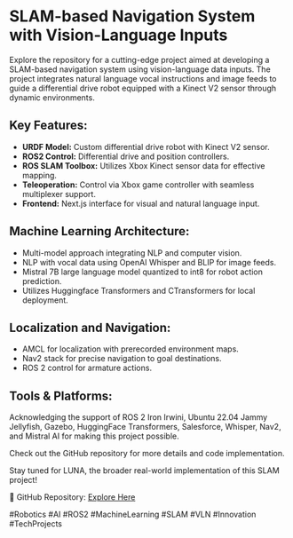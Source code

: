 <h1>SLAM-based Navigation System with Vision-Language Inputs</h1>

<p>Explore the repository for a cutting-edge project aimed at developing a SLAM-based navigation system using vision-language data inputs. The project integrates natural language vocal instructions and image feeds to guide a differential drive robot equipped with a Kinect V2 sensor through dynamic environments.</p>

<h2>Key Features:</h2>
<ul>
  <li><strong>URDF Model:</strong> Custom differential drive robot with Kinect V2 sensor.</li>
  <li><strong>ROS2 Control:</strong> Differential drive and position controllers.</li>
  <li><strong>ROS SLAM Toolbox:</strong> Utilizes Xbox Kinect sensor data for effective mapping.</li>
  <li><strong>Teleoperation:</strong> Control via Xbox game controller with seamless multiplexer support.</li>
  <li><strong>Frontend:</strong> Next.js interface for visual and natural language input.</li>
</ul>

<h2>Machine Learning Architecture:</h2>
<ul>
  <li>Multi-model approach integrating NLP and computer vision.</li>
  <li>NLP with vocal data using OpenAI Whisper and BLIP for image feeds.</li>
  <li>Mistral 7B large language model quantized to int8 for robot action prediction.</li>
  <li>Utilizes Huggingface Transformers and CTransformers for local deployment.</li>
</ul>

<h2>Localization and Navigation:</h2>
<ul>
  <li>AMCL for localization with prerecorded environment maps.</li>
  <li>Nav2 stack for precise navigation to goal destinations.</li>
  <li>ROS 2 control for armature actions.</li>
</ul>

<h2>Tools & Platforms:</h2>
<p>Acknowledging the support of ROS 2 Iron Irwini, Ubuntu 22.04 Jammy Jellyfish, Gazebo, HuggingFace Transformers, Salesforce, Whisper, Nav2, and Mistral AI for making this project possible.</p>

<p>Check out the GitHub repository for more details and code implementation.</p>

<p>Stay tuned for LUNA, the broader real-world implementation of this SLAM project!</p>

<p>🔗 GitHub Repository: <a href="https://lnkd.in/gpDc4UEr">Explore Here</a></p>

<p>#Robotics #AI #ROS2 #MachineLearning #SLAM #VLN #Innovation #TechProjects</p>
